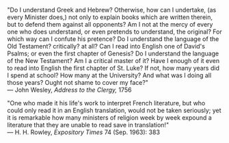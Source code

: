 "Do I understand Greek and Hebrew? Otherwise, how can I undertake, (as every Minister does,) not only to explain books which are written therein, but to defend them against all opponents? Am I not at the mercy of every one who does understand, or even pretends to understand, the original? For which way can I confute his pretence? Do I understand the language of the Old Testament? critically? at all? Can I read into English one of David's Psalms; or even the first chapter of Genesis? Do I understand the language of the New Testament? Am I a critical master of it? Have I enough of it even to read into English the first chapter of St. Luke? If not, how many years did I spend at school? How many at the University? And what was I doing all those years? Ought not shame to cover my face?"  
— John Wesley, *Address to the Clergy,* 1756

"One who made it his life's work to interpret French literature, but who could only read it in an English translation, would not be taken seriously; yet it is remarkable how many ministers of religion week by week expound a literature that they are unable to read save in translation!"  
— H. H. Rowley, *Expository Times* 74 (Sep. 1963): 383